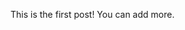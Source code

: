 <? page {
  title = "My first post",
  description = "The first post on the site!",
  date = "1-1-1970",
} ?>

This is the first post!
You can add more.
